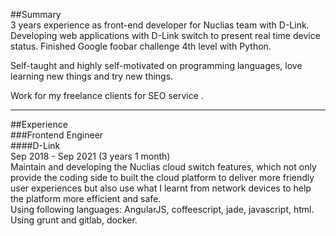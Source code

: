 ##Summary  
3 years experience as front-end developer for Nuclias team with D-Link.
Developing web applications with D-Link switch to present real time device status.
Finished Google foobar challenge 4th level with Python.  
  
Self-taught and highly self-motivated on programming languages, love learning new things and try new things.  
  
Work for my freelance clients for SEO service .  

___
##Experience  
###Frontend Engineer  
####D-Link  
Sep 2018 - Sep 2021 (3 years 1 month)  
Maintain and developing the Nuclias cloud switch features, which not only provide the coding side to built the cloud platform to deliver more friendly user experiences but also use what I learnt from network devices to help the platform more efficient and safe.  
Using following languages: AngularJS, coffeescript, jade, javascript, html.  
Using grunt and gitlab, docker.  
